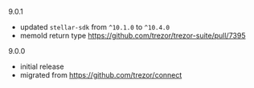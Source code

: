 9.0.1

-   updated `stellar-sdk` from `^10.1.0` to `^10.4.0`
-   memoId return type https://github.com/trezor/trezor-suite/pull/7395

9.0.0

-   initial release
-   migrated from https://github.com/trezor/connect
